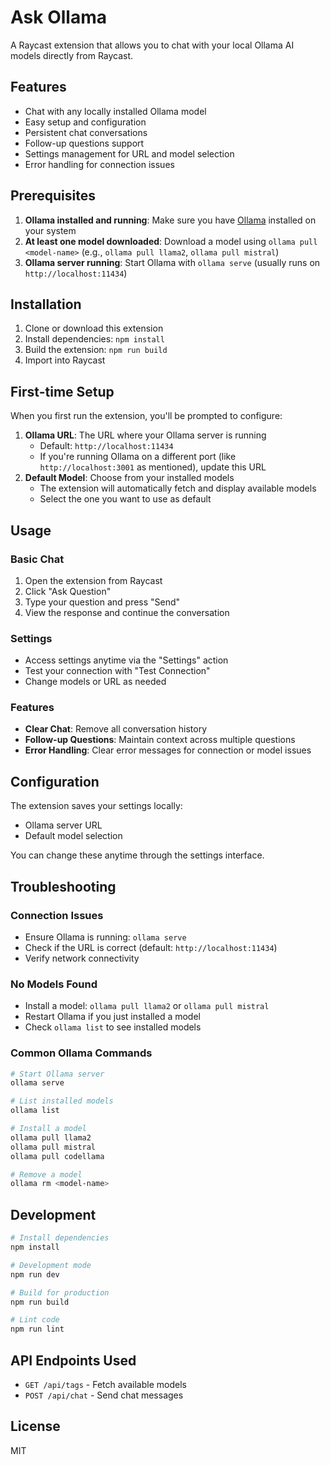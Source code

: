 # Ask Ollama

A Raycast extension that allows you to chat with your local Ollama AI models directly from Raycast.

## Features

- Chat with any locally installed Ollama model
- Easy setup and configuration
- Persistent chat conversations
- Follow-up questions support
- Settings management for URL and model selection
- Error handling for connection issues

## Prerequisites

1. **Ollama installed and running**: Make sure you have [Ollama](https://ollama.ai) installed on your system
2. **At least one model downloaded**: Download a model using `ollama pull <model-name>` (e.g., `ollama pull llama2`, `ollama pull mistral`)
3. **Ollama server running**: Start Ollama with `ollama serve` (usually runs on `http://localhost:11434`)

## Installation

1. Clone or download this extension
2. Install dependencies: `npm install`
3. Build the extension: `npm run build`
4. Import into Raycast

## First-time Setup

When you first run the extension, you'll be prompted to configure:

1. **Ollama URL**: The URL where your Ollama server is running
   - Default: `http://localhost:11434`
   - If you're running Ollama on a different port (like `http://localhost:3001` as mentioned), update this URL
2. **Default Model**: Choose from your installed models
   - The extension will automatically fetch and display available models
   - Select the one you want to use as default

## Usage

### Basic Chat

1. Open the extension from Raycast
2. Click "Ask Question"
3. Type your question and press "Send"
4. View the response and continue the conversation

### Settings

- Access settings anytime via the "Settings" action
- Test your connection with "Test Connection"
- Change models or URL as needed

### Features

- **Clear Chat**: Remove all conversation history
- **Follow-up Questions**: Maintain context across multiple questions
- **Error Handling**: Clear error messages for connection or model issues

## Configuration

The extension saves your settings locally:

- Ollama server URL
- Default model selection

You can change these anytime through the settings interface.

## Troubleshooting

### Connection Issues

- Ensure Ollama is running: `ollama serve`
- Check if the URL is correct (default: `http://localhost:11434`)
- Verify network connectivity

### No Models Found

- Install a model: `ollama pull llama2` or `ollama pull mistral`
- Restart Ollama if you just installed a model
- Check `ollama list` to see installed models

### Common Ollama Commands

```bash
# Start Ollama server
ollama serve

# List installed models
ollama list

# Install a model
ollama pull llama2
ollama pull mistral
ollama pull codellama

# Remove a model
ollama rm <model-name>
```

## Development

```bash
# Install dependencies
npm install

# Development mode
npm run dev

# Build for production
npm run build

# Lint code
npm run lint
```

## API Endpoints Used

- `GET /api/tags` - Fetch available models
- `POST /api/chat` - Send chat messages

## License

MIT
